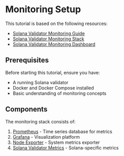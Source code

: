 # Monitoring Setup

This tutorial is based on the following resources:
- [Solana Validator Monitoring Guide](https://github.com/stakeconomy/solanamonitoring)
- [Solana Validator Monitoring Stack](https://github.com/stakeconomy/solanamonitoring/tree/main/monitoring_stack)
- [Solana Validator Monitoring Dashboard](https://github.com/stakeconomy/solanamonitoring/tree/main/grafana_dashboards)

## Prerequisites

Before starting this tutorial, ensure you have:
- A running Solana validator
- Docker and Docker Compose installed
- Basic understanding of monitoring concepts

## Components

The monitoring stack consists of:
1. [Prometheus](https://prometheus.io/) - Time series database for metrics
2. [Grafana](https://grafana.com/) - Visualization platform
3. [Node Exporter](https://github.com/prometheus/node_exporter) - System metrics exporter
4. [Solana Validator Metrics](https://github.com/stakeconomy/solanamonitoring) - Solana-specific metrics 